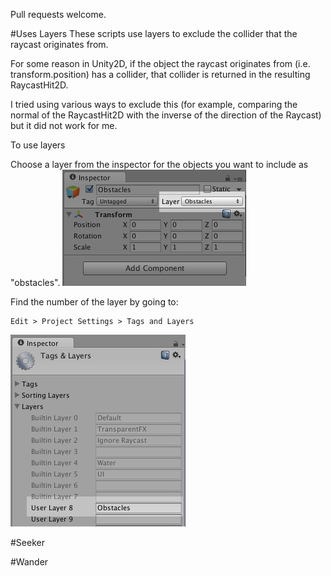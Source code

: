 Pull requests welcome.


#Uses Layers
These scripts use layers to exclude the collider that the raycast originates from.

For some reason in Unity2D, if the object the raycast originates from (i.e. transform.position) has a collider, that collider is returned in the resulting RaycastHit2D.

I tried using various ways to exclude this (for example, comparing the normal of the RaycastHit2D with the inverse of the direction of the Raycast) but it did not work for me.

To use layers

Choose a layer from the inspector for the objects you want to include as "obstacles".
![Use the dropdown](https://raw.githubusercontent.com/nicolechung/Unity2D-Steering/master/images/inspector-layers.png)

Find the number of the layer by going to:
```
Edit > Project Settings > Tags and Layers
```
![Look at the number](https://raw.githubusercontent.com/nicolechung/Unity2D-Steering/master/images/layer-8.png)


#Seeker


#Wander
